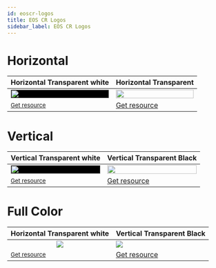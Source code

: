 ```yaml
---
id: eoscr-logos
title: EOS CR Logos
sidebar_label: EOS CR Logos
---
```


# Horizontal
Horizontal Transparent white | Horizontal Transparent
------------ | -------------
<img style="background-color: black;" src="/img/eosCR/byw-horizontal-transparent-white.png" width="100%">| <img src="/img/eosCR/byw-horizontal-transparent.png" width="100%">
<small>[Get resource](https://desarrolladores.eoscostarica.io/img/eosCR/byw-horizontal-transparent-white.png)</small> | [Get resource](https://desarrolladores.eoscostarica.io/img/eosCR/byw-horizontal-transparent.png)

# Vertical

Vertical Transparent white | Vertical Transparent Black
------------ | -------------
<img style="background-color: black;" src="/img/eosCR/byw-vertical-transparent-white.png" width="100%">| <img src="/img/eosCR/byw-vertical-transparent-black.png" width="100%">
<small>[Get resource](https://desarrolladores.eoscostarica.io/img/eosCR/byw-vertical-transparent-white.png)</small> | [Get resource](https://desarrolladores.eoscostarica.io/img/eosCR/byw-vertical-transparent-black.png)

# Full Color

Horizontal Transparent white | Vertical Transparent Black
------------ | -------------
<div style="display: flex; text-align: center; align-content: center; justify-content: center"><img style="align: center" src="/img/eosCR/fullColor-horizontal-transparent-white.png"></div>| <img style="max-height: 350px" src="/img/eosCR/fullColor-vertiall-transparent-white.png">
<small>[Get resource](https://desarrolladores.eoscostarica.io/img/eosCR/fullColor-horizontal-transparent-white.png)</small> | [Get resource](https://desarrolladores.eoscostarica.io/img/eosCR/fullColor-vertiall-transparent-white.png)